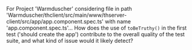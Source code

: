 For Project 'Warmduscher' considering file in path 'Warmduscher/thclient/src/main/www/thserver-client/src/app/app.component.spec.ts' with name 'app.component.spec.ts'...  How does the use of `toBeTruthy()` in the first test ('should create the app') contribute to the overall quality of the test suite, and what kind of issue would it likely detect?